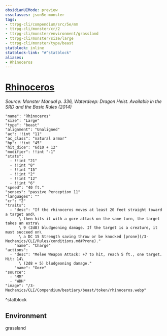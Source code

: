 ```yaml
---
obsidianUIMode: preview
cssclasses: json5e-monster
tags:
- ttrpg-cli/compendium/src/5e/mm
- ttrpg-cli/monster/cr/2
- ttrpg-cli/monster/environment/grassland
- ttrpg-cli/monster/size/large
- ttrpg-cli/monster/type/beast
statblock: inline
statblock-link: "#^statblock"
aliases:
- Rhinoceros
---
```

# [Rhinoceros](3-Mechanics\CLI\Compendium\bestiary\beast/rhinoceros.md)
*Source: Monster Manual p. 336, Waterdeep: Dragon Heist. Available in the <span title='Systems Reference Document (5.1)'>SRD</span> and the Basic Rules (2014)*  

```statblock
"name": "Rhinoceros"
"size": "Large"
"type": "beast"
"alignment": "Unaligned"
"ac": !!int "11"
"ac_class": "natural armor"
"hp": !!int "45"
"hit_dice": "6d10 + 12"
"modifier": !!int "-1"
"stats":
  - !!int "21"
  - !!int "8"
  - !!int "15"
  - !!int "2"
  - !!int "12"
  - !!int "6"
"speed": "40 ft."
"senses": "passive Perception 11"
"languages": ""
"cr": "2"
"traits":
  - "desc": "If the rhinoceros moves at least 20 feet straight toward a target and\
      \ then hits it with a gore attack on the same turn, the target takes an extra\
      \ 9 (2d8) bludgeoning damage. If the target is a creature, it must succeed on\
      \ a DC 15 Strength saving throw or be knocked [prone](/3-Mechanics/CLI/Rules/conditions.md#Prone)."
    "name": "Charge"
"actions":
  - "desc": "Melee Weapon Attack: +7 to hit, reach 5 ft., one target. Hit: 14\
      \ (2d8 + 5) bludgeoning damage."
    "name": "Gore"
"source":
  - "MM"
  - "WDH"
"image": "/3-Mechanics/CLI/Compendium/bestiary/beast/token/rhinoceros.webp"
```
^statblock

## Environment

grassland